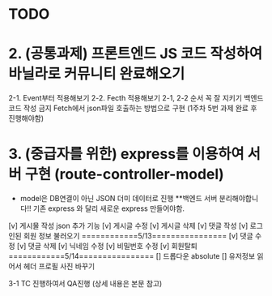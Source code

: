 # TODO

# 2. (공통과제) 프론트엔드 JS 코드 작성하여 바닐라로 커뮤니티 완료해오기

2-1. Event부터 적용해보기
2-2. Fecth 적용해보기
2-1, 2-2 순서 꼭 잘 지키기
백엔드 코드 작성 금지
Fetch에서 json파일 호출하는 방법으로 구현 (1주차 5번 과제 완료 후 진행해야함)

# 3. (중급자를 위한) express를 이용하여 서버 구현 (route-controller-model)

- model은 DB연결이 아닌 JSON 더미 데이터로 진행
  \*\*백엔드 서버 분리해야합니다!!
  기존 express 와 달리 새로운 express 만들어야함.

[v] 게시물 작성 json 추가 기능
[v] 게시글 수정
[v] 게시글 삭제
[v] 댓글 작성
[v] 로그인된 회원 정보 불러오기
============5/13================
[v] 댓글 수정
[v] 댓글 삭제
[v] 닉네임 수정
[v] 비밀번호 수정
[v] 회원탈퇴
============5/14================
[] 드롭다운 absolute
[] 유저정보 읽어서 헤더 프로필 사진 바꾸기

3-1 TC 진행하여서 QA진행 (상세 내용은 본문 참고)
